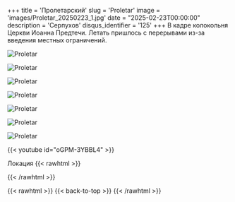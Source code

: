 +++
title = 'Пролетарский'
slug = 'Proletar'
image = 'images/Proletar_20250223_1.jpg'
date = "2025-02-23T00:00:00"
description = 'Серпухов'
disqus_identifier = '125'
+++
В кадре колокольня Церкви Иоанна Предтечи. Летать пришлось с перерывами из-за введения местных ограничений.

![Proletar](/images/Proletar_20250223_2.jpg)

![Proletar](/images/Proletar_20250223_3.jpg)

![Proletar](/images/Proletar_20250223_4.jpg)

![Proletar](/images/Proletar_20250223_5.jpg)

![Proletar](/images/Proletar_20250223_6.jpg)

![Proletar](/images/Proletar_20250223_7.jpg)

![Proletar](/images/Proletar_20250223_8.jpg)

{{< youtube id="oGPM-3YBBL4" >}}

Локация
{{< rawhtml >}}
<div class="yandex-map-container">
<script type="text/javascript" charset="utf-8" async src="https://api-maps.yandex.ru/services/constructor/1.0/js/?um=constructor%3A92f06b3dd22630d5b5e471ebd2950218ebe55f06146979fc4664851e9564d4aa&amp;width=800&amp;height=400&amp;lang=ru_RU&amp;scroll=true"></script>
</div>
{{< /rawhtml >}}

{{< rawhtml >}}
{{< back-to-top >}}
{{< /rawhtml >}}
